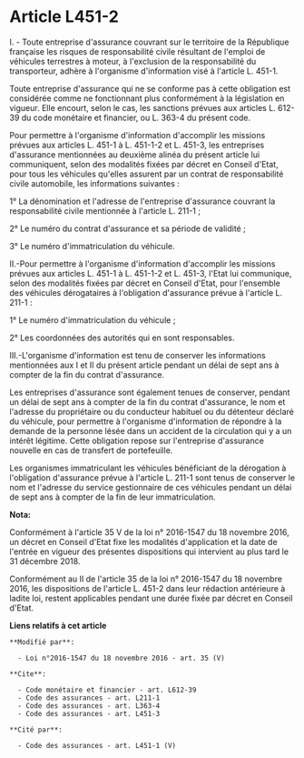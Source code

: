 # Article L451-2

I. - Toute entreprise d'assurance couvrant sur le territoire de la République française les risques de responsabilité civile
résultant de l'emploi de véhicules terrestres à moteur, à l'exclusion de la responsabilité du transporteur, adhère à
l'organisme d'information visé à l'article L. 451-1. 

Toute entreprise d'assurance qui ne se conforme pas à cette obligation est considérée comme ne fonctionnant plus conformément
à la législation en vigueur. Elle encourt, selon le cas, les sanctions prévues aux articles L. 612-39 du code monétaire et
financier, ou L. 363-4 du présent code.

Pour permettre à l'organisme d'information d'accomplir les missions prévues aux articles L. 451-1 à L. 451-1-2 et L. 451-3,
les entreprises d'assurance mentionnées au deuxième alinéa du présent article lui communiquent, selon des modalités fixées
par décret en Conseil d'Etat, pour tous les véhicules qu'elles assurent par un contrat de responsabilité civile automobile,
les informations suivantes : 

1° La dénomination et l'adresse de l'entreprise d'assurance couvrant la responsabilité civile mentionnée à l'article L.
211-1 ; 

2° Le numéro du contrat d'assurance et sa période de validité ; 

3° Le numéro d'immatriculation du véhicule. 

II.-Pour permettre à l'organisme d'information d'accomplir les missions prévues aux articles L. 451-1 à L. 451-1-2 et L.
451-3, l'Etat lui communique, selon des modalités fixées par décret en Conseil d'Etat, pour l'ensemble des véhicules
dérogataires à l'obligation d'assurance prévue à l'article L. 211-1 : 

1° Le numéro d'immatriculation du véhicule ; 

2° Les coordonnées des autorités qui en sont responsables. 

III.-L'organisme d'information est tenu de conserver les informations mentionnées aux I et II du présent article pendant un
délai de sept ans à compter de la fin du contrat d'assurance. 

Les entreprises d'assurance sont également tenues de conserver, pendant un délai de sept ans à compter de la fin du contrat
d'assurance, le nom et l'adresse du propriétaire ou du conducteur habituel ou du détenteur déclaré du véhicule, pour
permettre à l'organisme d'information de répondre à la demande de la personne lésée dans un accident de la circulation qui y
a un intérêt légitime. Cette obligation repose sur l'entreprise d'assurance nouvelle en cas de transfert de portefeuille. 

Les organismes immatriculant les véhicules bénéficiant de la dérogation à l'obligation d'assurance prévue à l'article L.
211-1 sont tenus de conserver le nom et l'adresse du service gestionnaire de ces véhicules pendant un délai de sept ans à
compter de la fin de leur immatriculation.

**Nota:**

Conformément à l'article 35 V de la loi n° 2016-1547 du 18 novembre 2016, un décret en Conseil d'Etat fixe les modalités
d'application et la date de l'entrée en vigueur des présentes dispositions qui intervient au plus tard le 31 décembre 2018.

Conformément au II de l'article 35 de la loi n° 2016-1547 du 18 novembre 2016, les dispositions de l'article L. 451-2 dans
leur rédaction antérieure à ladite loi, restent applicables pendant une durée fixée par décret en Conseil d'Etat.

**Liens relatifs à cet article**

	**Modifié par**:

	  - Loi n°2016-1547 du 18 novembre 2016 - art. 35 (V)

	**Cite**:

	  - Code monétaire et financier - art. L612-39
	  - Code des assurances - art. L211-1
	  - Code des assurances - art. L363-4
	  - Code des assurances - art. L451-3

	**Cité par**:

	  - Code des assurances - art. L451-1 (V)
